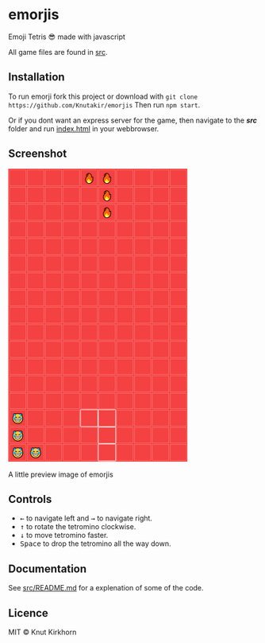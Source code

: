 # emorjis
Emoji Tetris 😎 made with javascript

All game files are found in [src](src).

## Installation
To run emorji fork this project or download with ```git clone https://github.com/Knutakir/emorjis```
Then run ```npm start```.

Or if you dont want
an express server for the game, then navigate to the ***src***
folder and run [index.html](index.html) in your webbrowser.

## Screenshot
![Preview](preview.png)

A little preview image of emorjis

## Controls
* <kbd>←</kbd> to navigate left and <kbd>→</kbd> to navigate right.
* <kbd>↑</kbd> to rotate the tetromino clockwise.
* <kbd>↓</kbd> to move tetromino faster.
* <kbd>Space</kbd> to drop the tetromino all the way down.

## Documentation
See [src/README.md](src/README.md) for a explenation of some of the code.

## Licence
MIT © Knut Kirkhorn
